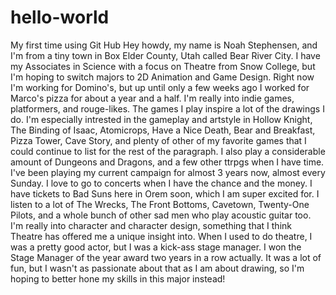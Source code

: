 # hello-world
My first time using Git Hub
Hey howdy, my name is Noah Stephensen, and I'm from a tiny town in Box Elder County, Utah called Bear River City. I have my Associates in Science with a focus on Theatre from Snow College, but I'm hoping to switch majors to 2D Animation and Game Design. Right now I'm working for Domino's, but up until only a few weeks ago I worked for Marco's pizza for about a year and a half. I'm really into indie games, platformers, and rouge-likes. The games I play inspire a lot of the drawings I do. I'm especially intrested in the gameplay and artstyle in Hollow Knight, The Binding of Isaac, Atomicrops, Have a Nice Death, Bear and Breakfast, Pizza Tower, Cave Story, and plenty of other of my favorite games that I could continue to list for the rest of the paragraph. I also play a considerable amount of Dungeons and Dragons, and a few other ttrpgs when I have time. I've been playing my current campaign for almost 3 years now, almost every Sunday. I love to go to concerts when I have the chance and the money. I have tickets to Bad Suns here in Orem soon, which I am super excited for. I listen to a lot of The Wrecks, The Front Bottoms, Cavetown, Twenty-One Pilots, and a whole bunch of other sad men who play acoustic guitar too. I'm really into character and character design, something that I think Theatre has offered me a unique insight into. When I used to do theatre, I was a pretty good actor, but I was a kick-ass stage manager. I won the Stage Manager of the year award two years in a row actually. It was a lot of fun, but I wasn't as passionate about that as I am about drawing, so I'm hoping to better hone my skills in this major instead!
